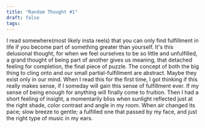 ```yaml
---
title: "Random Thought #1"
draft: false
tags:
---
```

 
I read somewhere(most likely insta reels) that you can only find fulfillment in life if you become part of something greater than yourself. It's this delusional thought, for when we feel ourselves to be so little and unfulfilled, a grand thought of being part of another gives us meaning, that detached feeling for completion, the final piece of puzzle. The concept of both the big thing to cling onto and our small partial-fulfillment are abstract. Maybe they exist only in our mind. When I read this for the first time, I got thinking if this really makes sense, if I someday will gain this sense of fulfillment ever. If my sense of being enough for anything will finally come to fruition. Then I had a short feeling of insight, a momentarily bliss when sunlight reflected just at the right shade, color contrast and angle in my room. When air changed its pace; slow breeze to gentle; a fulfilled one that passed by my face, and just the right type of music in my ears. 

